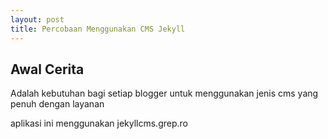 ```yaml
---
layout: post
title: Percobaan Menggunakan CMS Jekyll
---
```

## Awal Cerita

Adalah kebutuhan bagi setiap blogger untuk menggunakan jenis cms yang penuh dengan layanan

aplikasi ini menggunakan jekyllcms.grep.ro
